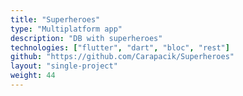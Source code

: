 ```yaml
---
title: "Superheroes"
type: "Multiplatform app"
description: "DB with superheroes"
technologies: ["flutter", "dart", "bloc", "rest"]
github: "https://github.com/Carapacik/Superheroes"
layout: "single-project"
weight: 44
---
```

